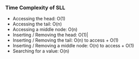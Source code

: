 ### Time Complexity of SLL
- Accessing the head: O(1)
- Accessing the tail: O(n)
- Accessing a middle node: O(n)
- Inserting / Removing the head: O(1)|
- Inserting / Removing the tail: O(n) to access + O(1)
- Inserting / Removing a middle node: O(n) to access + O(1)
- Searching for a value: O(n)